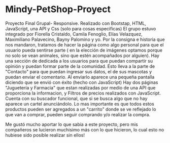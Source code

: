 # Mindy-PetShop-Proyect 
Proyecto Final Grupal- Responsive. Realizado con Bootstap, HTML, JavaScript, una API y Css (solo para cosas especificas)
El grupo estuvo integrado por Fiorella Cristaldo, Camila Fenoglio, Elías Velazquez, Maximiliano Palavecino, Bayny Palomino y yo.
Por la consigna e historia que nos mandaron, tratamos de hacer la página como algo personal para que el usuario pueda sentirse parte ( en la elección de imágenes optamos porque no solo se vean animales, sino que estén acompañados por alguien).
Hay una sección de dedicada a los usuarios para que puedan compartir su opinión y puedan formar parte de la comunidad.
Esto lleva a la parte de "Contacto" para que puedan ingresar sus datos, el de sus mascotas y puedan enviar el comentario. Al enviarlo aparece una pequeña pantalla diciendo que se envió con éxito (hecho con JavaScript)
Hay dos páginas "Juguetería y Farmacia" que estan realizadas por medio de una API que proporciona la informacion, y Filtros de precios realizados con JavaScript.
Cuenta con su buscador funcional, que si se busca algo que no hay aparece un cartel anunciándolo.
Lo mas importante es que todos estos productos pueden ser agregados a un "carrito" donde se ve reflejado lo que van a comprar, pueden seguir comprando y/o realizar la compra.

Me gustó mucho aportar lo que sabía a este proyecto, pero mis compañeros se lucieron muchisimo más con lo que hicieron, lo cual esto no hubiese sido posible realizar sin ellos!
